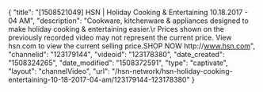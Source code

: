 {
    "title": "[1508521049] HSN | Holiday Cooking & Entertaining 10.18.2017 - 04 AM",
    "description": "Cookware, kitchenware & appliances designed to make holiday cooking & entertaining easier.\r Prices shown on the previously recorded video may not represent the current price.  View hsn.com to view the current selling price.SHOP NOW http:\/\/www.hsn.com",
    "channelid": "123179144",
    "videoid": "123178380",
    "date_created": "1508324265",
    "date_modified": "1508372591",
    "type": "captivate",
    "layout": "channelVideo",
    "url": "\/hsn-network\/hsn-holiday-cooking-entertaining-10-18-2017-04-am\/123179144-123178380"
}